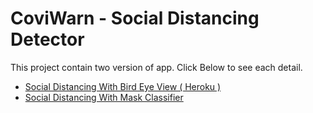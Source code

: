 # CoviWarn - Social Distancing Detector
This project contain two version of app. Click Below to see each detail.
  * [Social Distancing With Bird Eye View ( Heroku )](https://github.com/shivanshjoshi28/CoviWarn/tree/master/Social_Distancing_with_Bird_eye)
  * [Social Distancing With Mask Classifier](https://github.com/shivanshjoshi28/CoviWarn/tree/master/Social_distancing_with_face_mask)

